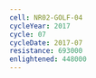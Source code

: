 ```yaml
---
cell: NR02-GOLF-04
cycleYear: 2017
cycle: 07
cycleDate: 2017-07
resistance: 693000
enlightened: 448000
---
```

